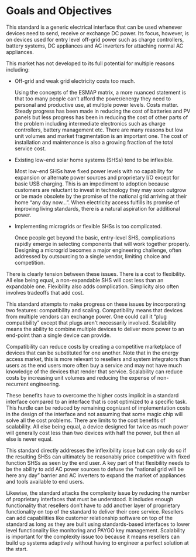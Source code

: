 # Goals and Objectives

This standard is a generic electrical interface that can be used whenever devices need to send, receive or exchange DC power.
Its focus, however, is on devices used for entry level off-grid power such as charge controllers, battery systems, DC appliances and AC inverters for attaching normal AC appliances.

This market has not developed to its full potential for multiple reasons including:

* Off-grid and weak grid electricity costs too much.

    Using the concepts of the ESMAP matrix, a more nuanced statement is that too many people can’t afford the power/energy they need to personal and productive use, at multiple power levels. Costs matter. Steady progress has been made in reducing the cost of batteries and PV panels but less progress has been in reducing the cost of other parts of the problem including intermediate electronics such as charge controllers, battery management etc. There are many reasons but low unit volumes and market fragmentation is an important one. The cost of installation and maintenance is also a growing fraction of the total service cost.

* Existing low-end solar home systems (SHSs) tend to be inflexible.

    Most low-end SHSs have fixed power levels with no capability for expansion or alternate power sources and proprietary I/O except for basic USB charging. This is an impediment to adoption because customers are reluctant to invest in technology they may soon outgrow or be made obsolete by the promise of the national grid arriving at their home “any day now…”. When electricity access fulfills its promise of improving living standards, there is a natural aspiration for additional power.

* Implementing microgrids or flexible SHSs is too complicated.

    Once people get beyond the basic, entry-level SHS, complications rapidly emerge in selecting components that will work together properly. Designing a microgrid becomes a major engineering challenge, often addressed by outsourcing to a single vendor, limiting choice and competition.

There is clearly tension between these issues. There is a cost to flexibility. All else being equal, a non-expandable SHS will cost less than an expandable one. Flexibility also adds complication. Simplicity also often involves tradeoffs that add cost.

This standard attempts to make progress on these issues by incorporating two features: compatibility and scaling. Compatibility means that devices from multiple vendors can exchange power. One could call it “plug compatibility” except that plugs aren't necessarily involved. Scalability means the ability to combine multiple devices to deliver more power to an end-point than a single device can provide.

Compatibility can reduce costs by creating a competitive marketplace of devices that can be substituted for one another. Note that in the energy access market, this is more relevant to resellers and system integrators than users as the end users more often buy a service and may not have much knowledge of the devices that render that service. Scalability can reduce costs by increasing unit volumes and reducing the expense of non-recurrent engineering.

These benefits have to overcome the higher costs implicit in a standard interface compared to an interface that is cost optimized to a specific task. This hurdle can be reduced by remaining cognizant of implementation costs in the design of the interface and not assuming that some magic chip will solve all the cost problems. There are limits to the cost benefits of scalability. All else being equal, a device designed for twice as much power will generally cost less than two devices with half the power, but then all else is never equal.

This standard directly addresses the inflexibility issue but can only do so if the resulting SHSs can ultimately be reasonably price competitive with fixed function SHSs as seen by the end user. A key part of that flexibility needs to be the ability to add AC power sources to defuse the “national grid will be here any day” barrier and AC inverters to expand the market of appliances and tools available to end users.

Likewise, the standard attacks the complexity issue by reducing the number of proprietary interfaces that must be understood. It includes enough functionality that resellers don’t have to add another layer of proprietary functionality on top of the standard to deliver their core service. Resellers can add capabilities like customer relationship software on top of the standard as long as they are built using standards-based interfaces to lower level functionality like monitoring and PAYGO key management. Scalability is important for the complexity issue too because it means resellers can build up systems adaptively without having to engineer a perfect solution at the start.
